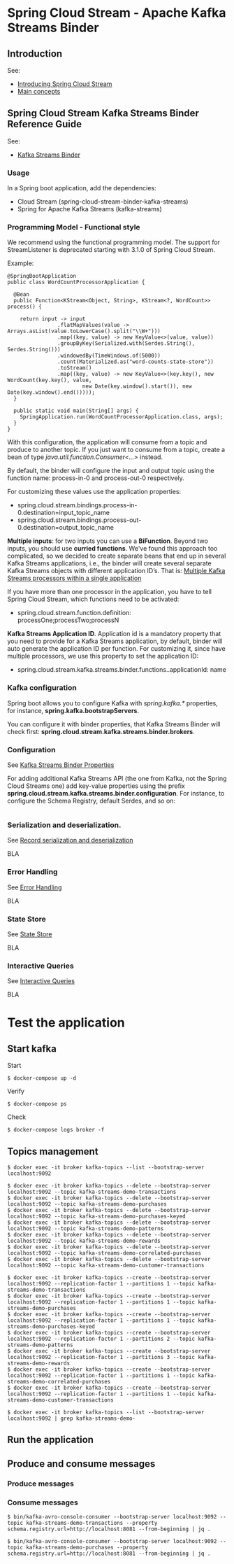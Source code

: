 # Spring Cloud Stream - Apache Kafka Streams Binder

## Introduction
See:

* [Introducing Spring Cloud Stream](https://docs.spring.io/spring-cloud-stream/docs/3.1.2/reference/html/spring-cloud-stream.html#spring-cloud-stream-overview-introducing)
* [Main concepts](https://docs.spring.io/spring-cloud-stream/docs/3.1.2/reference/html/spring-cloud-stream.html#_main_concepts)

## Spring Cloud Stream Kafka Streams Binder Reference Guide
See:

* [Kafka Streams Binder](https://docs.spring.io/spring-cloud-stream-binder-kafka/docs/3.1.2/reference/html/spring-cloud-stream-binder-kafka.html#_kafka_streams_binder)

### Usage

In a Spring boot application, add the dependencies:
* Cloud Stream (spring-cloud-stream-binder-kafka-streams)
* Spring for Apache Kafka Streams (kafka-streams)

### Programming Model - Functional style

We recommend using the functional programming model. The support for StreamListener is deprecated starting with 3.1.0 of Spring Cloud Stream.

Example:
```
@SpringBootApplication
public class WordCountProcessorApplication {

  @Bean
  public Function<KStream<Object, String>, KStream<?, WordCount>> process() {

    return input -> input
                .flatMapValues(value -> Arrays.asList(value.toLowerCase().split("\\W+")))
                .map((key, value) -> new KeyValue<>(value, value))
                .groupByKey(Serialized.with(Serdes.String(), Serdes.String()))
                .windowedBy(TimeWindows.of(5000))
                .count(Materialized.as("word-counts-state-store"))
                .toStream()
                .map((key, value) -> new KeyValue<>(key.key(), new WordCount(key.key(), value,
                        new Date(key.window().start()), new Date(key.window().end()))));
  }

  public static void main(String[] args) {
    SpringApplication.run(WordCountProcessorApplication.class, args);
  }
}
```

With this configuration, the application will consume from a topic and produce to another topic. If you just want to
consume from a topic, create a bean of type *java.util.function.Consumer<...>* instead.

By default, the binder will configure the input and output topic using the function name: process-in-0 and process-out-0 respectively.

For customizing these values use the application properties:
* spring.cloud.stream.bindings.process-in-0.destination=input_topic_name
* spring.cloud.stream.bindings.process-out-0.destination=output_topic_name

**Multiple inputs**: for two inputs you can use a **BiFunction**. Beyond two inputs, you should use **curried functions**.
We've found this approach too complicated, so we decided to create separate beans that end up in several Kafka Streams applications, i.e.,
the binder will create several separate Kafka Streams objects with different application ID’s.
That is: [Multiple Kafka Streams processors within a single application](https://docs.spring.io/spring-cloud-stream-binder-kafka/docs/3.1.2/reference/html/spring-cloud-stream-binder-kafka.html#_multiple_kafka_streams_processors_within_a_single_application)

If you have more than one processor in the application, you have to tell Spring Cloud Stream, which functions need to be activated:
* spring.cloud.stream.function.definition: processOne;processTwo;processN

**Kafka Streams Application ID**. Application id is a mandatory property that you need to provide for a Kafka Streams application,
by default, binder will auto generate the application ID per function. For customizing it, since have multiple processors, 
we use this property to set the application ID:
* spring.cloud.stream.kafka.streams.binder.functions.<function-name>.applicationId: name

### Kafka configuration

Spring boot allows you to configure Kafka with _spring.kafka.*_ properties, for instance, **spring.kafka.bootstrapServers**.

You can configure it with binder properties, that Kafka Streams Binder will check first: **spring.cloud.stream.kafka.streams.binder.brokers**.

### Configuration

See [Kafka Streams Binder Properties](https://docs.spring.io/spring-cloud-stream-binder-kafka/docs/3.1.2/reference/html/spring-cloud-stream-binder-kafka.html#_kafka_streams_binder_properties)

For adding additional Kafka Streams API (the one from Kafka, not the Spring Cloud Streams one) add key-value properties 
using the prefix **spring.cloud.stream.kafka.streams.binder.configuration**. For instance, to configure the Schema Registry,
default Serdes, and so on:

```

```

### Serialization and deserialization.

See [Record serialization and deserialization](https://docs.spring.io/spring-cloud-stream-binder-kafka/docs/3.1.2/reference/html/spring-cloud-stream-binder-kafka.html#_record_serialization_and_deserialization)

BLA

### Error Handling

See [Error Handling](https://docs.spring.io/spring-cloud-stream-binder-kafka/docs/3.1.2/reference/html/spring-cloud-stream-binder-kafka.html#_error_handling)

BLA

### State Store

See [State Store](https://docs.spring.io/spring-cloud-stream-binder-kafka/docs/3.1.2/reference/html/spring-cloud-stream-binder-kafka.html#_state_store)

BLA

### Interactive Queries

See [Interactive Queries](https://docs.spring.io/spring-cloud-stream-binder-kafka/docs/3.1.2/reference/html/spring-cloud-stream-binder-kafka.html#_interactive_queries)

BLA

# Test the application

## Start kafka

Start
```
$ docker-compose up -d
```

Verify

```
$ docker-compose ps
```

Check

```
$ docker-compose logs broker -f
```

## Topics management

```
$ docker exec -it broker kafka-topics --list --bootstrap-server localhost:9092

$ docker exec -it broker kafka-topics --delete --bootstrap-server localhost:9092 --topic kafka-streams-demo-transactions
$ docker exec -it broker kafka-topics --delete --bootstrap-server localhost:9092 --topic kafka-streams-demo-purchases
$ docker exec -it broker kafka-topics --delete --bootstrap-server localhost:9092 --topic kafka-streams-demo-purchases-keyed
$ docker exec -it broker kafka-topics --delete --bootstrap-server localhost:9092 --topic kafka-streams-demo-patterns
$ docker exec -it broker kafka-topics --delete --bootstrap-server localhost:9092 --topic kafka-streams-demo-rewards
$ docker exec -it broker kafka-topics --delete --bootstrap-server localhost:9092 --topic kafka-streams-demo-correlated-purchases
$ docker exec -it broker kafka-topics --delete --bootstrap-server localhost:9092 --topic kafka-streams-demo-customer-transactions

$ docker exec -it broker kafka-topics --create --bootstrap-server localhost:9092 --replication-factor 1 --partitions 1 --topic kafka-streams-demo-transactions
$ docker exec -it broker kafka-topics --create --bootstrap-server localhost:9092 --replication-factor 1 --partitions 1 --topic kafka-streams-demo-purchases
$ docker exec -it broker kafka-topics --create --bootstrap-server localhost:9092 --replication-factor 1 --partitions 1 --topic kafka-streams-demo-purchases-keyed
$ docker exec -it broker kafka-topics --create --bootstrap-server localhost:9092 --replication-factor 1 --partitions 2 --topic kafka-streams-demo-patterns
$ docker exec -it broker kafka-topics --create --bootstrap-server localhost:9092 --replication-factor 1 --partitions 3 --topic kafka-streams-demo-rewards
$ docker exec -it broker kafka-topics --create --bootstrap-server localhost:9092 --replication-factor 1 --partitions 1 --topic kafka-streams-demo-correlated-purchases
$ docker exec -it broker kafka-topics --create --bootstrap-server localhost:9092 --replication-factor 1 --partitions 1 --topic kafka-streams-demo-customer-transactions

$ docker exec -it broker kafka-topics --list --bootstrap-server localhost:9092 | grep kafka-streams-demo-

```

## Run the application

## Produce and consume messages

### Produce messages

### Consume messages

```
$ bin/kafka-avro-console-consumer --bootstrap-server localhost:9092 --topic kafka-streams-demo-transactions --property schema.registry.url=http://localhost:8081 --from-beginning | jq .

$ bin/kafka-avro-console-consumer --bootstrap-server localhost:9092 --topic kafka-streams-demo-purchases --property schema.registry.url=http://localhost:8081 --from-beginning | jq .
```
